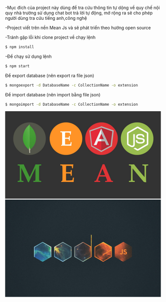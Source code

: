 -Mục đích của project này dùng để tra cứu thông tin tự dộng về quy chế nội quy nhà trường sử dụng chat bot trả lời tự động,
mở rộng ra sẽ cho phép người dùng tra cứu tiếng anh,công nghệ

-Project viết trên nền Mean Js và sẽ phát triển theo hướng open source

-Tránh gặp lỗi khi clone project về chạy lệnh

```sh
$ npm install
```

-Để chạy sử dụng lệnh

```sh
$ npm start
```

Để export database (nên export ra file json)
```sh
$ mongoexport -d DatabaseName -c CollectionName -o extension
```

Để import database (nên import bằng file json)
```sh
$ mongoimport -d DatabaseName -c CollectionName -o extension
```
![Link to mean](/note/meanjs.jpg)
![Image of Node js](/note/nodejs.jpg)